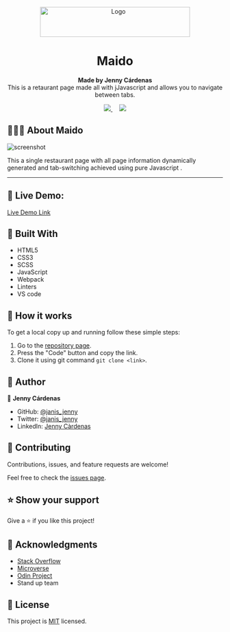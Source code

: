 
<p align="center">
  <a href="https://github.com/jcy2704/oop-ruby">
    <img src="https://res.cloudinary.com/growsurf-prod/image/upload/v1582211139/production/gnysw2objzekbagrqiax.png" alt="Logo" width="350" height="70">
  </a>
</p>

<h1 align="center">Maido</h1>

<p align="center">
  <strong>Made by Jenny Cárdenas</strong>
  <br>
   This is a retaurant page made all with jJavascript and allows you to navigate between tabs.

</p>

<p align="center">
  <a href="https://github.com/janis-jenny/Restaurant-Page/issues">
    <img src="https://img.shields.io/badge/REPORT%20A%20BUG-purple?style=for-the-badge">
  </a>
   ‎ ‎ ‎ ‎
  <a href="https://github.com/janis-jenny/Restaurant-Page/issues">
    <img src="https://img.shields.io/badge/Request%20a%20feature-purple?style=for-the-badge">
  </a>
</p>



## 👩🏼‍💻 About Maido

![screenshot](./screenshoot.png)

This a single restaurant page with all page information dynamically generated and tab-switching achieved using pure Javascript .

<hr>


## 🔴 Live Demo:

[Live Demo Link](/)



## 🔧 Built With

- HTML5
- CSS3
- SCSS
- JavaScript
- Webpack
- Linters
- VS code


## 🤖 How it works

To get a local copy up and running follow these simple steps:

1. Go to the [repository page](https://github.com/janis-jenny/Restaurant-Page/).
2. Press the "Code" button and copy the link.
3. Clone it using git command `git clone <link>`.


## 👥 Author

👤 **Jenny Cárdenas**

- GitHub: [@janis_jenny](https://github.com/janis-jenny)
- Twitter: [@janis_jenny](https://twitter.com/janis_jenny)
- LinkedIn: [Jenny Càrdenas](https://www.linkedin.com/in/paolajenny)



## 🤝 Contributing

Contributions, issues, and feature requests are welcome!

Feel free to check the [issues page](https://github.com/janis-jenny/Restaurant-Page/issues).



## ⭐ Show your support

Give a ⭐️ if you like this project!



## 📌 Acknowledgments

- [Stack Overflow](https://es.stackoverflow.com/)
- [Microverse](https://www.microverse.org/)
- [Odin Project](https://www.theodinproject.com/)
- Stand up team


## 📝 License

This project is [MIT](https://opensource.org/licenses/MIT) licensed.
